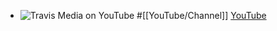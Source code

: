 - ![Travis Media on YouTube](https://yt3.googleusercontent.com/c3c8tRqMTf640F5eoVLPPOBaOzZP0vpd8FENF4h71bZphDPK58jcmBGkJ-I6GFGoaXWBg4mq=w2120-fcrop64=1,00005a57ffffa5a8-k-c0xffffffff-no-nd-rj)
  #[[YouTube/Channel]]
  [YouTube](https://www.youtube.com/@TravisMedia)